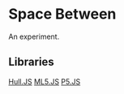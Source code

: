 # Space Between

An experiment.

## Libraries

[Hull.JS](https://github.com/AndriiHeonia/hull)
[ML5.JS](https://ml5js.org/)
[P5.JS](https://p5js.org/)
